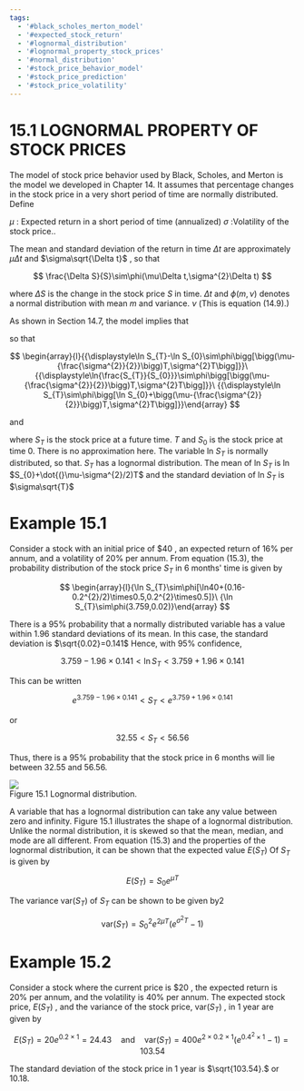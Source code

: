 ```yaml
---
tags:
  - '#black_scholes_merton_model'
  - '#expected_stock_return'
  - '#lognormal_distribution'
  - '#lognormal_property_stock_prices'
  - '#normal_distribution'
  - '#stock_price_behavior_model'
  - '#stock_price_prediction'
  - '#stock_price_volatility'
---
```

# 15.1 LOGNORMAL PROPERTY OF STOCK PRICES  

The model of stock price behavior used by Black, Scholes, and Merton is the model we developed in Chapter 14. It assumes that percentage changes in the stock price in a very short period of time are normally distributed. Define  

$\mu$ : Expected return in a short period of time (annualized) $\sigma$ :Volatility of the stock price..  

The mean and standard deviation of the return in time $\Delta t$ are approximately $\mu\Delta t$ and $\sigma\sqrt{\Delta t}$ , so that  

$$
\frac{\Delta S}{S}\sim\phi(\mu\Delta t,\sigma^{2}\Delta t)
$$  

where $\Delta S$ is the change in the stock price $S$ in time. $\Delta t$ and $\phi(m,\nu)$ denotes a normal distribution with mean $m$ and variance. $\nu$ (This is equation (14.9).)  

As shown in Section 14.7, the model implies that  

so that  

$$
\begin{array}{l}{{\displaystyle\ln S_{T}-\ln S_{0}\sim\phi\bigg[\bigg(\mu-{\frac{\sigma^{2}}{2}}\bigg)T,\sigma^{2}T\bigg]}}\ {{\displaystyle\ln{\frac{S_{T}}{S_{0}}}\sim\phi\bigg[\bigg(\mu-{\frac{\sigma^{2}}{2}}\bigg)T,\sigma^{2}T\bigg]}}\ {{\displaystyle\ln S_{T}\sim\phi\bigg[\ln S_{0}+\bigg(\mu-{\frac{\sigma^{2}}{2}}\bigg)T,\sigma^{2}T\bigg]}}\end{array}
$$  

and  

where $S_{T}$ is the stock price at a future time. $T$ and $S_{0}$ is the stock price at time 0. There is no approximation here. The variable ln $S_{T}$ is normally distributed, so that. $S_{T}$ has a lognormal distribution. The mean of ln $S_{T}$ is ln $S_{0}+\dot{(}\mu-\sigma^{2}/2)T$ and the standard deviation of ln $S_{T}$ is $\sigma\sqrt{T}$  

# Example 15.1  

Consider a stock with an initial price of $\$40$ , an expected return of $16\%$ per annum, and a volatility of $20\%$ per annum. From equation (15.3), the probability distribution of the stock price $S_{T}$ in 6 months' time is given by  

$$
\begin{array}{l}{\ln S_{T}\sim\phi[\ln40+(0.16-0.2^{2}/2)\times0.5,0.2^{2}\times0.5]}\ {\ln S_{T}\sim\phi(3.759,0.02)}\end{array}
$$  

There is a $95\%$ probability that a normally distributed variable has a value within 1.96 standard deviations of its mean. In this case, the standard deviation is $\sqrt{0.02}=0.141$ Hence, with $95\%$ confidence,  

$$
3.759-1.96\times0.141<\ln S_{T}<3.759+1.96\times0.141
$$  

This can be written  

$$
e^{3.759-1.96\times0.141}<S_{T}<e^{3.759+1.96\times0.141}
$$  

or  

$$
32.55<S_{T}<56.56
$$  

Thus, there is a $95\%$ probability that the stock price in 6 months will lie between 32.55 and 56.56.  

![](20c4902095e5ce8a10dab9ab1a7a7f49bbc37705a3c43e8915fe969b696330ef.jpg)  
Figure 15.1 Lognormal distribution.  

A variable that has a lognormal distribution can take any value between zero and infinity. Figure 15.1 illustrates the shape of a lognormal distribution. Unlike the normal distribution, it is skewed so that the mean, median, and mode are all different. From equation (15.3) and the properties of the lognormal distribution, it can be shown that the expected value $E(S_{T})$ Of $S_{T}$ is given by  

$$
E(S_{T})=S_{0}e^{\mu T}
$$  

The variance $\mathrm{var}(S_{T})$ of $S_{T}$ can be shown to be given by2  

$$
\mathrm{var}(S_{T})=S_{0}^{2}e^{2\mu T}(e^{\sigma^{2}T}-1)
$$  

# Example 15.2  

Consider a stock where the current price is $\$20$ , the expected return is $20\%$ per annum, and the volatility is $40\%$ per annum. The expected stock price, $E(S_{T})$ , and the variance of the stock price, $\mathrm{var}(S_{T})$ , in 1 year are given by  

$$
E(S_{T})=20e^{0.2\times1}=24.43\quad\mathrm{and}\quad\mathrm{var}(S_{T})=400e^{2\times0.2\times1}(e^{0.4^{2}\times1}-1)=103.54
$$  

The standard deviation of the stock price in 1 year is $\sqrt{103.54}.$ or 10.18.  
